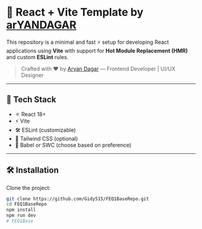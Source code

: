 # 🚀 React + Vite Template by [arYANDAGAR](https://portfolio-two-roan-46.vercel.app/)

This repository is a minimal and fast ⚡ setup for developing React applications using **Vite** with support for **Hot Module Replacement (HMR)** and custom **ESLint** rules.

> Crafted with ❤️ by [Aryan Dagar](https://github.com/aryan007-bot) — Frontend Developer | UI/UX Designer

---

## 🔧 Tech Stack

- ⚛️ React 18+
- ⚡ Vite
- 🛠️ ESLint (customizable)
- 🎨 Tailwind CSS (optional)
- 🧠 Babel or SWC (choose based on preference)

---

## 🛠 Installation

Clone the project:

```bash
git clone https://github.com/Gidy515/FEQ1BaseRepo.git
cd FEQ1BaseRepo
npm install
npm run dev
#   F E Q 1 B a s e  
 